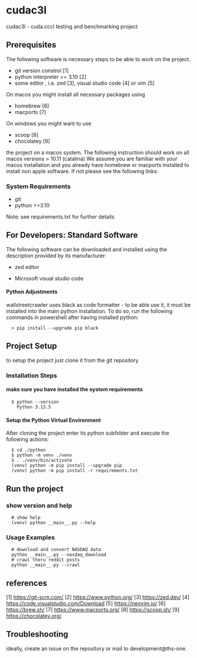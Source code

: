 # cudac3l 

cudac3l - cuda.cccl testing and benchmarking project

## Prerequisites

The following software is necessary steps to be able to work on the project.
  - git version constrol [1]
  - python interpreter >= 3.10 [2]
  - some editor , i.e. zed [3], visual studio code [4] or vim [5]

On macos you might install all necessary packages using 
  - homebrew [6]
  - macports [7]

On windows you might want to use 
  - scoop [8]
  - chocolatey [9]

 the project
on a macos system. The following instruction should work on all macos versions > 10.11 (catalina)
We assume you are familiar with your macos installation and you already have homebrew or macports
installed to install non apple software. If not please see the following links:


### System Requirements

  - git
  - python >=3.10
  
  Note: see requirements.txt for further details

## For Developers: Standard Software 
  The following software can be downloaded and installed using the description provided by its manufacturer:

  - zed editor 
    

  - Microsoft visual studio code 
    
  
#### Python Adjustments

wallstreetcrawler uses black as code formatter - to be able use it, it must be installed into the
main python installation. To do so, run the following commands in powershell after having installed python:
```
  > pip install --upgrade pip black
```

## Project Setup

to setup the project just clone it from the git repository 
  
### Installation Steps
     
#### make sure you have installed the system requirements
```
  $ python --version
    Python 3.13.5
```
      
#### Setup the Python Virtual Environment

  After cloning the project enter its python subfolder and execute the following actions:

  ```
    $ cd ./python
    $ python -m venv ./venv
    $ . ./venv/bin/activate
    (venv) python -m pip install --upgrade pip
    (venv) python -m pip install -r requirements.txt
  ```

## Run the project

### show version and help
```
  # show help
  (venv) python __main__.py --help
```

### Usage Examples
```
  # download and convert NASDAQ data
  python __main__.py --nasdaq_download
  # crawl thoru reddit posts
  python __main__.py --crawl
```

## references
[1] https://git-scm.com/
[2] https://www.python.org/
[3] https://zed.dev/
[4] https://code.visualstudio.com/Download
[5] https://neovim.io/
[6] https://brew.sh/
[7] https://www.macports.org/
[8] https://scoop.sh/
[9] https://chocolatey.org/

## Troubleshooting

ideally, create an issue on the repository or mail to development@ths-one.

